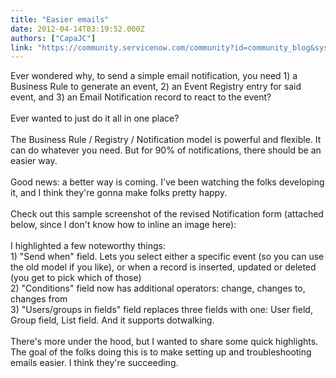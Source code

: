 ```yaml
---
title: "Easier emails"
date: 2012-04-14T03:19:52.000Z
authors: ["CapaJC"]
link: "https://community.servicenow.com/community?id=community_blog&sys_id=dd3daae5dbd0dbc01dcaf3231f961905"
---
```

<p>Ever wondered why, to send a simple email notification, you need 1) a Business Rule to generate an event, 2) an Event Registry entry for said event, and 3) an Email Notification record to react to the event?<br /><br />Ever wanted to just do it all in one place?<br /><!--break--><br />The Business Rule / Registry / Notification model is powerful and flexible. It can do whatever you need. But for 90% of notifications, there should be an easier way.<br /><br />Good news: a better way is coming. I've been watching the folks developing it, and I think they're gonna make folks pretty happy.<br /><br />Check out this sample screenshot of the revised Notification form (attached below, since I don't know how to inline an image here):<br /><br />I highlighted a few noteworthy things:<br /> 1) "Send when" field. Lets you select either a specific event (so you can use the old model if you like), or when a record is inserted, updated or deleted (you get to pick which of those)<br /> 2) "Conditions" field now has additional operators: change, changes to, changes from<br /> 3) "Users/groups in fields" field replaces three fields with one: User field, Group field, List field. And it supports dotwalking.<br /><br />There's more under the hood, but I wanted to share some quick highlights. The goal of the folks doing this is to make setting up and troubleshooting emails easier. I think they're succeeding.</p>